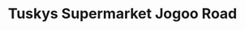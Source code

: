---
title: "Tuskys Supermarket Jogoo Road"
url: /nairobi/tuskys-supermarket-jogoo-road/
shop: Supermarkt
---